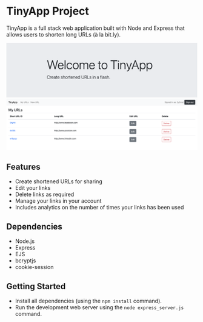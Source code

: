 # TinyApp Project

TinyApp is a full stack web application built with Node and Express that allows users to shorten long URLs (à la bit.ly).

!["welcome screen on TinyApp"](https://github.com/niamlaylor/tinyApp/blob/main/docs/welcome-tinyapp.png?raw=true)
!["list of user URLs"](https://github.com/niamlaylor/tinyApp/blob/main/docs/my-urls-tinyapp.png?raw=true)

## Features

- Create shortened URLs for sharing
- Edit your links
- Delete links as required
- Manage your links in your account
- Includes analytics on the number of times your links has been used


## Dependencies

- Node.js
- Express
- EJS
- bcryptjs
- cookie-session

## Getting Started

- Install all dependencies (using the `npm install` command).
- Run the development web server using the `node express_server.js` command.